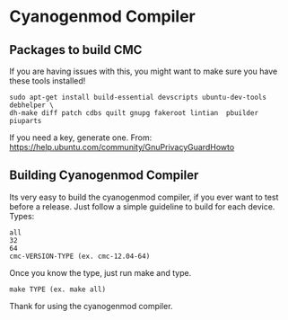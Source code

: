 Cyanogenmod Compiler
=========

Packages to build CMC
------------------
If you are having issues with this, you might want to make sure you have these tools installed!

    sudo apt-get install build-essential devscripts ubuntu-dev-tools debhelper \
    dh-make diff patch cdbs quilt gnupg fakeroot lintian  pbuilder piuparts

If you need a key, generate one. From:
https://help.ubuntu.com/community/GnuPrivacyGuardHowto

Building Cyanogenmod Compiler
------------------
Its very easy to build the cyanogenmod compiler, if you ever want to test before a release. Just follow a simple guideline to build for each device.
Types:

    all
    32
    64
    cmc-VERSION-TYPE (ex. cmc-12.04-64)
  
Once you know the type, just run make and type.

    make TYPE (ex. make all)

Thank for using the cyanogenmod compiler.
     
